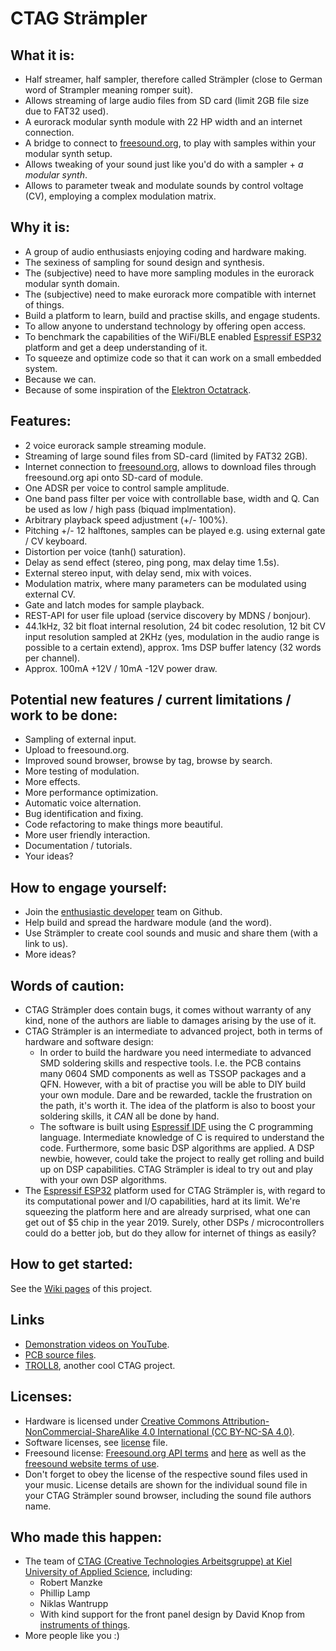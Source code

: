 # **CTAG Strämpler**
## What it is:

- Half streamer, half sampler, therefore called Strämpler (close to German word of Strampler meaning romper suit).
- Allows streaming of large audio files from SD card (limit 2GB file size due to FAT32 used).
- A eurorack modular synth module with 22 HP width and an internet connection.
- A bridge to connect to [freesound.org](https://freesound.org), to play with samples within your modular synth setup.
- Allows tweaking of your sound just like you'd do with a sampler + *a modular synth*.
- Allows to parameter tweak and modulate sounds by control voltage (CV), employing a complex modulation matrix.

## Why it is:
- A group of audio enthusiasts enjoying coding and hardware making.
- The sexiness of sampling for sound design and synthesis.
- The (subjective) need to have more sampling modules in the eurorack modular synth domain.
- The (subjective) need to make eurorack more compatible with internet of things.
- Build a platform to learn, build and practise skills, and engage students.
- To allow anyone to understand technology by offering open access.
- To benchmark the capabilities of the WiFi/BLE enabled [Espressif ESP32](https://docs.espressif.com/projects/esp-idf/en/latest/#) platform and get a deep understanding of it.
- To squeeze and optimize code so that it can work on a small embedded system.
- Because we can.
- Because of some inspiration of the [Elektron Octatrack](https://www.elektron.se/products/octatrack-mkii/).

## Features: 
- 2 voice eurorack sample streaming module.
- Streaming of large sound files from SD-card (limited by FAT32 2GB).
- Internet connection to [freesound.org](https://freesound.org), allows to download files through freesound.org api onto SD-card of module.
- One ADSR per voice to control sample amplitude.
- One band pass filter per voice with controllable base, width and Q. Can be used as low / high pass (biquad implmentation).
- Arbitrary playback speed adjustment (+/- 100%). 
- Pitching +/- 12 halftones, samples can be played e.g. using external gate / CV keyboard.
- Distortion per voice (tanh() saturation).
- Delay as send effect (stereo, ping pong, max delay time 1.5s).
- External stereo input, with delay send, mix with voices.
- Modulation matrix, where many parameters can be modulated using external CV.
- Gate and latch modes for sample playback.
- REST-API for user file upload (service discovery by MDNS / bonjour).
- 44.1kHz, 32 bit float internal resolution, 24 bit codec resolution, 12 bit CV input resolution sampled at 2KHz (yes, modulation in the audio range is possible to a certain extend), approx. 1ms DSP buffer latency  (32 words per channel).
- Approx. 100mA +12V / 10mA -12V power draw.

## Potential new features / current limitations / work to be done:
- Sampling of external input. 
- Upload to freesound.org.
- Improved sound browser, browse by tag, browse by search.
- More testing of modulation.
- More effects.
- More performance optimization.
- Automatic voice alternation.
- Bug identification and fixing.
- Code refactoring to make things more beautiful.
- More user friendly interaction.
- Documentation / tutorials.
- Your ideas?

## How to engage yourself:
- Join the [enthusiastic developer](https://codewithoutrules.com/2018/11/12/enthusiasts-vs-pragmatists/) team on Github.
- Help build and spread the hardware module (and the word).
- Use Strämpler to create cool sounds and music and share them (with a link to us).
- More ideas?

## Words of caution: 
- CTAG Strämpler does contain bugs, it comes without warranty of any kind, none of the authors are liable to damages arising by the use of it.
- CTAG Strämpler is an intermediate to advanced project, both in terms of hardware and software design:
    - In order to build the hardware you need intermediate to advanced SMD soldering skills and respective tools. I.e. the PCB contains many 0604 SMD components as well as TSSOP packages and a QFN. However, with a bit of practise you will be able to DIY build your own module. Dare and be rewarded, tackle the frustration on the path, it's worth it. The idea of the platform is also to boost your soldering skills, it *CAN* all be done by hand.
    - The software is built using [Espressif IDF](https://esp-idf.readthedocs.io) using the C programming language. Intermediate knowledge of C is required to understand the code. Furthermore, some basic DSP algorithms are applied. A DSP newbie, however, could take the project to really get rolling and build up on DSP capabilities. CTAG Strämpler is ideal to try out and play with your own DSP algorithms.
- The [Espressif ESP32](https://en.wikipedia.org/wiki/ESP32) platform used for CTAG Strämpler is, with regard to its computational power and I/O capabilities, hard at its limit. We're squeezing the platform here and are already surprised, what one can get out of $5 chip in the year 2019. Surely, other DSPs / microcontrollers could do a better job, but do they allow for internet of things as easily?

## How to get started:
See the [Wiki pages]() of this project.

## Links
- [Demonstration videos on YouTube]().
- [PCB source files]().
- [TROLL8](https://github.com/ctag-fh-kiel/troll-8), another cool CTAG project.

## Licenses:
- Hardware is licensed under [Creative Commons Attribution-NonCommercial-ShareAlike 4.0 International (CC BY-NC-SA 4.0)](https://creativecommons.org/licenses/by-nc-sa/4.0/).
- Software licenses, see [license](LICENSE) file.
- Freesound license: [Freesound.org API terms](https://freesound.org/docs/api/terms_of_use.html) and [here](https://freesound.org/help/tos_api/) as well as the [freesound website terms of use](https://freesound.org/help/tos_web/).
- Don't forget to obey the license of the respective sound files used in your music. License details are shown for the individual sound file in your CTAG Strämpler sound browser, including the sound file authors name.

## Who made this happen:
- The team of [CTAG (Creative Technologies Arbeitsgruppe) at Kiel University of Applied Science](https://www.creative-technologies.de), including:
    - Robert Manzke
    - Phillip Lamp
    - Niklas Wantrupp
    - With kind support for the front panel design by David Knop from [instruments of things](http://www.instrumentsofthings.com/).
- More people like you :)